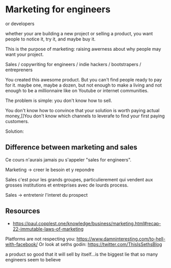 # Marketing for engineers




or developers



whether your are building a new project or selling a product, you want people to notice it, try it, and maybe buy it.

This is the purpose of marketing: raising awerness about why people may want your project.


Sales / copywriting for engineers / indie hackers / bootstrapers / entrepreners

You created this awesome product.
But you can't find people ready to pay for it.
maybe one, maybe a dozen, but not enough to make a living and not enough to be a millionnaire like on Youtube or internet communities.


The problem is simple: you don't know how to sell.

You don't know how to convince that your solution is worth paying actual money,]]You don't know which channels to leverafe to find your first paying customers.

Solution:



## Difference between marketing and sales

Ce cours n'aurais jamais pu s'appeler "sales for engineers".

Marketing -> creer le besoin et y repondre



Sales c'est pour les grands groupes, particulierement qui vendent aux grosses institutions et entreprises avec de lourds process.

Sales -> entretenir l'interet du prospect


## Resources

* https://paul.copplest.one/knowledge/business/marketing.html#recap-22-immutable-laws-of-marketing


Platforms are not respecting you: https://www.damninteresting.com/to-hell-with-facebook/
Or look at seths godin: https://twitter.com/ThisIsSethsBlog



a product so good that it will sell by itself…is the biggest lie that so many engineers seem to believe
